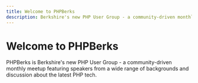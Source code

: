 ```yaml
---
title: Welcome to PHPBerks
description: Berkshire's new PHP User Group - a community-driven monthly meetup featuring speakers from a wide range of backgrounds and discussion about the latest PHP tech.
---
```


# Welcome to PHPBerks

PHPBerks is Berkshire's new PHP User Group - a community-driven monthly meetup featuring speakers from a wide range of backgrounds and discussion about the latest PHP tech.
